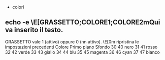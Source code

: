 
-  colori



## echo -e \E[GRASSETTO;COLORE1;COLORE2mQui va inserito il testo.


GRASSETTO vale 1 (attivo) oppure 0 (nn attivo). \E[0m ripristina le impostazioni precedenti
Colore  Primo piano Sfondo
30          40
nero
31          41
rosso
32          42
verde
33          43
giallo
34          44
blu
35          45
magenta
36          46
cyan
37          47
bianco






